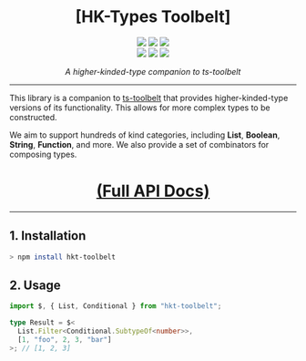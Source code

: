   <h1 align="center">
    [HK-Types Toolbelt]
  </h1>

<p align="center">
  <img src=https://img.shields.io/npm/v/hkt-toolbelt?color=green>
  <img src=https://img.shields.io/github/workflow/status/poteat/hkt-toolbelt/build>
  <img src=https://img.shields.io/github/repo-size/poteat/hkt-toolbelt>
  <br>
  <img src=https://img.shields.io/npm/dw/hkt-toolbelt>
  <img src=https://img.shields.io/github/license/poteat/hkt-toolbelt>
  <a href="https://code.lol">
    <img src=https://img.shields.io/badge/blog-code.lol-blue>
  </a>
</p>

<p align="center">
  <i>A higher-kinded-type companion to ts-toolbelt</i>
</p>

---

This library is a companion to [ts-toolbelt](https://www.npmjs.com/package/ts-toolbelt) that provides higher-kinded-type versions of its functionality. This allows for more complex types to be constructed.

We aim to support hundreds of kind categories, including **List**, **Boolean**, **String**, **Function**, and more. We also provide a set of combinators for composing types.

<h1 align="center">
  <a href="https://github.com/poteat/hkt-toolbelt#readme.md">
  (Full API Docs)
  </a>
</h1>

---

## 1. Installation

```bash
> npm install hkt-toolbelt
```

## 2. Usage

```ts
import $, { List, Conditional } from "hkt-toolbelt";

type Result = $<
  List.Filter<Conditional.SubtypeOf<number>>,
  [1, "foo", 2, 3, "bar"]
>; // [1, 2, 3]
```
